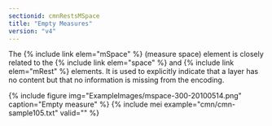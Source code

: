 ```yaml
---
sectionid: cmnRestsMSpace
title: "Empty Measures"
version: "v4"
---
```


The {% include link elem="mSpace" %} (measure space) element is closely related to the {% include link elem="space" %} and {% include link elem="mRest" %} elements. It is used to explicitly indicate that a layer has no content but that no information is missing from the encoding.

{% include figure img="ExampleImages/mspace-300-20100514.png" caption="Empty measure" %}
{% include mei example="cmn/cmn-sample105.txt" valid="" %}
